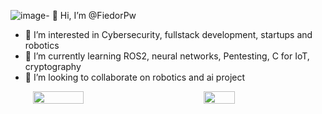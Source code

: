 ![image](https://github.com/user-attachments/assets/7c9649e3-cfa4-4fb3-a13f-96b2544ec03f)- 👋 Hi, I’m @FiedorPw
- 👀 I’m interested in Cybersecurity, fullstack development, startups and robotics
- 🌱 I’m currently learning ROS2, neural networks, Pentesting, C for IoT, cryptography
- 💞️ I’m looking to collaborate on robotics and ai project

<div style="display: flex; justify-content: space-around;">
  <img src="https://github-readme-stats.vercel.app/api?username=fiedorpw&show_icons=true&theme=blue-green&hide_rank=true" width="40%" />
  <img src="https://github-readme-stats.vercel.app/api/top-langs?username=fiedorpw&show_icons=true&theme=blue-green&hide_rank=true&layout=compact&langs_count=4" width="31.5%" />
</div>


<!---
[![Anurag's GitHub stats](https://github-readme-stats.vercel.app/api?username=fiedorpw&theme=shadow_green&hide_rank=true&langs_count=5)](https://github.com/anuraghazra/github-readme-stats)
FiedorPw/FiedorPw is a ✨ special ✨ repository because its `README.md` (this file) appears on your GitHub profile.
You can click the Preview link to take a look at your changes.
--->

